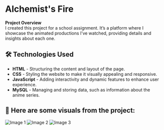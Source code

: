 # Alchemist's Fire

**Project Overview**  
I created this project for a school assignment. It’s a platform where I showcase the animated productions I’ve watched, providing details and insights about each one.

## 🛠️ **Technologies Used**
- **HTML** - Structuring the content and layout of the page.
- **CSS** - Styling the website to make it visually appealing and responsive.
- **JavaScript** - Adding interactivity and dynamic features to enhance user experience.
- **MySQL** - Managing and storing data, such as information about the anime series.

## 📸 **Here are some visuals from the project:**
![Image 1](https://github.com/user-attachments/assets/11fdd7e1-98b7-4204-aa1e-34c51f154e11)
![Image 2](https://github.com/user-attachments/assets/46e0adf6-e820-4a7a-a30e-f7afbc53e83f)
![Image 3](https://github.com/user-attachments/assets/c04db438-c7f3-4f11-b3b4-57c75a2d0820)


